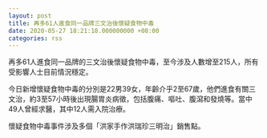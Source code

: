 ```yaml
---
layout: post
title: 再多61人進食同一品牌三文治後懷疑食物中毒
date: 2020-05-27 18:21:18.000000000 +08:00
categories: rss
---
```


再多61人進食同一品牌的三文治後懷疑食物中毒，至今涉及人數增至215人，所有受影響人士目前情況穩定。

今日新增懷疑食物中毒的分別是22男39女，年齡介乎2至67歲，他們進食有關三文治，約3至57小時後出現腸胃炎病徵，包括腹痛、嘔吐、腹瀉和發燒等。當中49人曾經求醫，其中12人需入院治療。

懷疑食物中毒事件涉及多個「洪家手作洪瑞珍三明治」銷售點。
